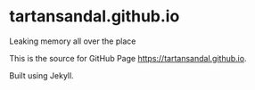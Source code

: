 # tartansandal.github.io

Leaking memory all over the place

This is the source for GitHub Page https://tartansandal.github.io.

Built using Jekyll.
